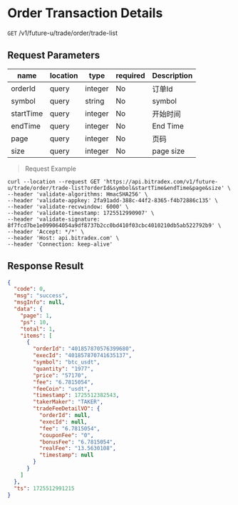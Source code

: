# Order Transaction Details

`GET` /v1/future-u/trade/order/trade-list

## Request Parameters

| name        | location    | type      | required | Description   |
|-----------|-------|---------|----|------|
| orderId   | query | integer | No  | 订单Id |
| symbol    | query | string  | No  | symbol  |
| startTime | query | integer | No  | 开始时间 |
| endTime   | query | integer | No  | End Time |
| page      | query | integer | No  | 页码   |
| size      | query | integer | No  | page size  |

> Request Example

```shell
curl --location --request GET 'https://api.bitradex.com/v1/future-u/trade/order/trade-list?orderId&symbol&startTime&endTime&page&size' \
--header 'validate-algorithms: HmacSHA256' \
--header 'validate-appkey: 2fa91add-388c-44f2-8365-f4b72886c135' \
--header 'validate-recvwindow: 6000' \
--header 'validate-timestamp: 1725512990907' \
--header 'validate-signature: 8f7fcd7be1e099064054a9df8737b2cc0bd410f03cbc4010210db5ab522792b9' \
--header 'Accept: */*' \
--header 'Host: api.bitradex.com' \
--header 'Connection: keep-alive'
```

## Response Result

```json
{
  "code": 0,
  "msg": "success",
  "msgInfo": null,
  "data": {
    "page": 1,
    "ps": 10,
    "total": 1,
    "items": [
      {
        "orderId": "401857870576399680",
        "execId": "401857870741635137",
        "symbol": "btc_usdt",
        "quantity": "1977",
        "price": "57170",
        "fee": "6.7815054",
        "feeCoin": "usdt",
        "timestamp": 1725512382543,
        "takerMaker": "TAKER",
        "tradeFeeDetailVO": {
          "orderId": null,
          "execId": null,
          "fee": "6.7815054",
          "couponFee": "0",
          "bonusFee": "6.7815054",
          "realFee": "13.5630108",
          "timestamp": null
        }
      }
    ]
  },
  "ts": 1725512991215
}
```


